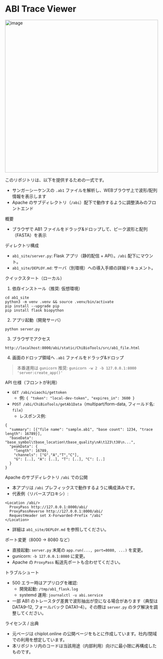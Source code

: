 # ABI Trace Viewer

<img width="504" alt="image" src="https://github.com/user-attachments/assets/2e77b7a8-17a3-4f7e-afa4-b4b8f82e18f8" />

このリポジトリは、以下を提供するための一式です。
- サンガーシーケンスの `.ab1` ファイルを解析し、WEBブラウザ上で波形/配列情報を表示します
- Apache のサブディレクトリ（`/abi`）配下で動作するように調整済みのフロントエンド

概要
- ブラウザで AB1 ファイルをドラッグ&ドロップして、ピーク波形と配列（FASTA）を表示

ディレクトリ構成
- `ab1_site/server.py`: Flask アプリ（静的配信 + API）。`/abi` 配下にマウント。
- `ab1_site/DEPLOY.md`: サーバ（別環境）への導入手順の詳細ドキュメント。

クイックスタート（ローカル）
1) 依存インストール（推奨: 仮想環境）
```
cd ab1_site
python3 -m venv .venv && source .venv/bin/activate
pip install --upgrade pip
pip install flask biopython
```
2) アプリ起動（開発サーバ）
```
python server.py
```
3) ブラウザでアクセス
```
http://localhost:8000/abi/static/ChiBioTools/src/ab1_file.html
```
4) 画面のドロップ領域へ `.ab1` ファイルをドラッグ&ドロップ

> 本番運用は `gunicorn` 推奨: `gunicorn -w 2 -b 127.0.0.1:8000 'server:create_app()'`

API 仕様（フロントが利用）
- `GET /abi/xiaochi/gettoken`
  - 例: `{ "token": "local-dev-token", "expires_in": 3600 }`
- `POST /abi/ChiBioTools/getAb1Data`（multipart/form-data, フィールド名: `file`）
  - レスポンス例:
```
{
  "summary": [{"file name": "sample.ab1", "base count": 1234, "trace length": 16789}],
  "baseData": "base_symbol\tbase_location\tbase_quality\nA\t123\t38\n...",
  "peakData": {
    "length": 16789,
    "channels": ["G","A","T","C"],
    "G": [..], "A": [..], "T": [..], "C": [..]
  }
}
```

Apache のサブディレクトリ `/abi` での公開
- 本アプリは `/abi` プレフィックスで動作するように構成済みです。
- 代表例（リバースプロキシ）:
```
<Location /abi/>
  ProxyPass http://127.0.0.1:8000/abi/
  ProxyPassReverse http://127.0.0.1:8000/abi/
  RequestHeader set X-Forwarded-Prefix "/abi"
</Location>
```
- 詳細は `ab1_site/DEPLOY.md` を参照してください。

ポート変更（8000 → 8080 など）
- 直接起動: `server.py` 末尾の `app.run(..., port=8080, ...)` を変更。
- gunicorn: `-b 127.0.0.1:8080` に変更。
- Apache の `ProxyPass` 転送先ポートも合わせてください。

トラブルシュート
- 500 エラー時はアプリログを確認:
  - 開発起動: `/tmp/ab1_flask.log`
  - systemd 運用: `journalctl -u abi.service`
- 一部 AB1 のトレースタグ差異で波形抽出が空になる場合があります（典型は DATA9–12, フォールバック DATA1–4）。その際は `server.py` のタグ解決を調整してください。

ライセンス / 出典
- 元ページは chiplot.online の公開ページをもとに作成しています。社内/閉域での利用を想定しています。
- 本リポジトリ内のコードは当該用途（内部利用）向けに最小限に再構成したものです。

